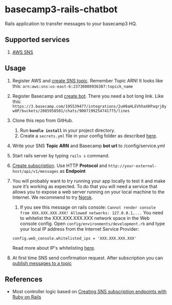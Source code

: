 # basecamp3-rails-chatbot

Rails application to transfer messages to your basecamp3 HQ.
 
## Supported services
1. [AWS SNS](https://aws.amazon.com/sns/)

## Usage

1. Register AWS and [create SNS topic](http://docs.aws.amazon.com/sns/latest/dg/CreateTopic.html). Remember Topic ARN! It looks like this:
`arn:aws:sns:us-east-6:23730808936387:topick_name`
2. Register Basecamp and [create bot](https://m.signalvnoise.com/new-in-basecamp-3-chatbots-8526618c0c7d#.kabo3hgs1). There
you need a bot long link. Like this: 
`https://3.basecamp.com/195539477/integrations/2uH9aHLEVhhaXKPaqrj8yw8P/buckets/2085958501/chats/9007199254741775/lines`
3. Clone this repo from GitHub.
    1. Run __`bundle install`__ in your project directory.
    2. Create a ```secrets.yml``` file in your config folder as described [here](http://guides.rubyonrails.org/upgrading_ruby_on_rails.html#config-secrets-yml).
4. Write your SNS **Topic ARN** and Basecamp **bot url** to /config/service.yml
5. Start  rails server by typing `rails s` command.
6. [Create subscription](http://docs.aws.amazon.com/sns/latest/dg/SubscribeTopic.html). Use HTTP **Protocol** and  `http://your-external-host/api/v1/messages` as **Endpoint**
7. You will probably want to try running your app locally to test it and make sure it’s working as expected. To do that you will need a service that allows you to expose a web server running on your local machine to the Internet. We recommend to try [Ngrok](http://ngrok.com).
    1. If you see this message on rails console:
    ``Cannot render console from XXX.XXX.XXX.XXX! Allowed networks: 127.0.0.1,...``
    You need to whitelist the XXX.XXX.XXX.XXX network space in the Web console config.
    Open ``config/environments/development.rb`` and type your local IP address from the Internet Service Provider:

    ``` config.web_console.whitelisted_ips = 'XXX.XXX.XXX.XXX' ```

    Read more about IP's whitelisting [here](https://github.com/rails/web-console#configweb_consolewhitelisted_ips).

8. At first time SNS send confirmation request. After subscription you can 
[publish messages to a topic](http://docs.aws.amazon.com/sns/latest/dg/PublishTopic.html)

## References

* Most controller logic based on [Creating SNS subscription endpoints with Ruby on Rails](http://blog.eng.xogrp.com/post/79166302844/creating-sns-subscription-endpoints-with-ruby-on#disqus_thread)